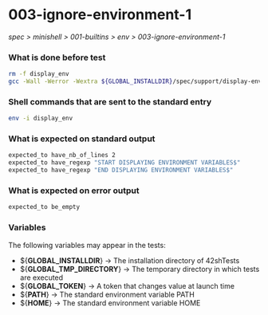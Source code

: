 # 003-ignore-environment-1

*spec > minishell > 001-builtins > env > 003-ignore-environment-1*

### What is done before test

```bash
rm -f display_env
gcc -Wall -Werror -Wextra ${GLOBAL_INSTALLDIR}/spec/support/display-env/main.c -o display_env
```

### Shell commands that are sent to the standard entry

```bash
env -i display_env
```

### What is expected on standard output

```bash
expected_to have_nb_of_lines 2
expected_to have_regexp "START DISPLAYING ENVIRONMENT VARIABLES$"
expected_to have_regexp "END DISPLAYING ENVIRONMENT VARIABLES$"
```

### What is expected on error output

```bash
expected_to be_empty
```

### Variables

The following variables may appear in the tests:

* ${**GLOBAL_INSTALLDIR**} -> The installation directory of 42shTests
* ${**GLOBAL_TMP_DIRECTORY**} -> The temporary directory in which tests are executed
* ${**GLOBAL_TOKEN**} -> A token that changes value at launch time
* ${**PATH**} -> The standard environment variable PATH
* ${**HOME**} -> The standard environment variable HOME
